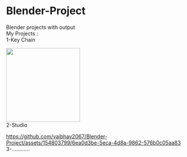 # Blender-Project
 Blender projects with output<br>
 My Projects :<br>
 1-Key Chain<br>
 <!-- ![Lord Ganesh keychain](https://github.com/vaibhav2067/Blender-Project/assets/154803799/f3540382-060a-454c-9d06-d452cd5efc9a) -->
 <img src="https://github.com/vaibhav2067/Blender-Project/assets/154803799/f3540382-060a-454c-9d06-d452cd5efc9a" height="200"><br>
 2-Studio<br>

https://github.com/vaibhav2067/Blender-Project/assets/154803799/6ea0d3be-5eca-4d8a-9862-576b0c05aa83
<br>
 3-............
